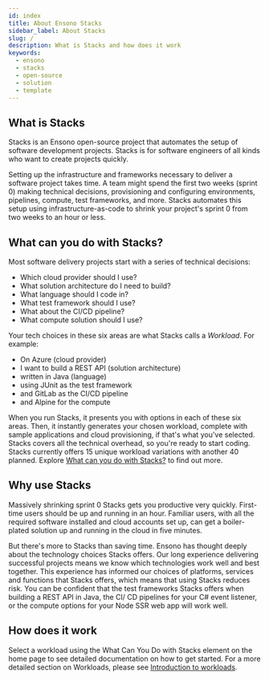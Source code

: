 ```yaml
---
id: index
title: About Ensono Stacks
sidebar_label: About Stacks
slug: /
description: What is Stacks and how does it work
keywords:
  - ensono
  - stacks
  - open-source
  - solution
  - template
---
```


## What is Stacks

Stacks is an Ensono open-source project that automates the setup of software development projects. Stacks is for software engineers of all kinds who want to create projects quickly.

Setting up the infrastructure and frameworks necessary to deliver a software project takes time. A team might spend the first two weeks (sprint 0) making technical decisions, provisioning and configuring environments, pipelines, compute, test frameworks, and more. Stacks automates this setup using infrastructure-as-code to shrink your project's sprint 0 from two weeks to an hour or less.

<!-- markdownlint-disable-next-line -->
## What can you do with Stacks?

Most software delivery projects start with a series of technical decisions:

- Which cloud provider should I use?
- What solution architecture do I need to build?
- What language should I code in?
- What test framework should I use?
- What about the CI/CD pipeline?
- What compute solution should I use?

Your tech choices in these six areas are what Stacks calls a *Workload*. For example:

- On Azure (cloud provider)
- I want to build a REST API (solution architecture)
- written in Java (language)
- using JUnit as the test framework
- and GitLab as the CI/CD pipeline
- and Alpine for the compute

When you run Stacks, it presents you with options in each of these six areas. Then, it instantly generates your chosen workload, complete with sample applications and cloud provisioning, if that's what you've selected. Stacks covers all the technical overhead, so you're ready to start coding.
Stacks currently offers 15 unique workload variations with another 40 planned. Explore [What can you do with Stacks?](../#stacks-selector) to find out more.

## Why use Stacks

Massively shrinking sprint 0 Stacks gets you productive very quickly. First-time users should be up and running in an hour. Familiar users, with all the required software installed and cloud accounts set up, can get a boiler-plated solution up and running in the cloud in five minutes.

But there's more to Stacks than saving time. Ensono has thought deeply about the technology choices Stacks offers. Our long experience delivering successful projects means we know which technologies work well and best together. This experience has informed our choices of platforms, services and functions that Stacks offers, which means that using Stacks reduces risk. You can be confident that the test frameworks Stacks offers when building a REST API in Java, the CI/ CD pipelines for your C# event listener, or the compute options for your Node SSR web app will work well.

## How does it work

Select a workload using the What Can You Do with Stacks element on the home page to see detailed documentation on how to get started. For a more detailed section on Workloads, please see [Introduction to workloads](/docs/workloads/workloads.md).
